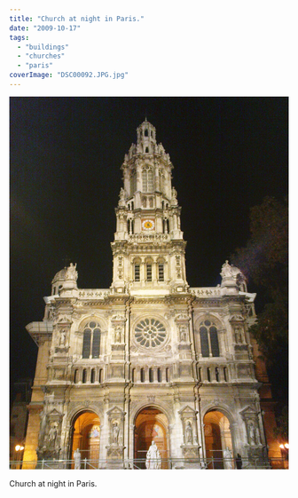 ```yaml
---
title: "Church at night in Paris."
date: "2009-10-17"
tags: 
  - "buildings"
  - "churches"
  - "paris"
coverImage: "DSC00092.JPG.jpg"
---
```


[![](images/DSC00092.JPG.jpg)](https://davidpeach.co.uk/wp-content/uploads/2023/05/DSC00092.JPG.jpg)

Church at night in Paris.
